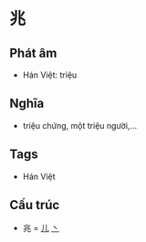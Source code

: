 # 兆

## Phát âm
* Hán Việt: triệu

## Nghĩa
* triệu chứng, một triệu người,...

## Tags
* Hán Việt

## Cấu trúc
* 兆 = [儿](儿.md) [丶](丶.md)

<script>window.HANZI_FIELD='兆';</script>